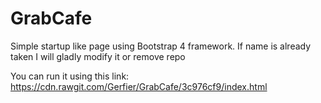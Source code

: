 # GrabCafe
Simple startup like page using Bootstrap 4 framework. If name is already taken I will gladly modify it or remove repo

You can run it using this link: https://cdn.rawgit.com/Gerfier/GrabCafe/3c976cf9/index.html
